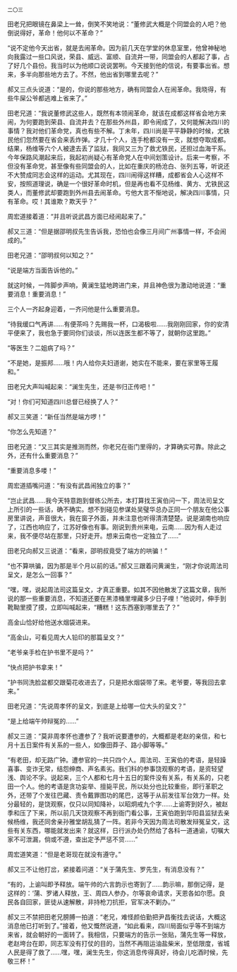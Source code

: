     二〇三 

   田老兄把眼镜在鼻梁上一耸，倒笑不笑地说：“董修武大概是个同盟会的人吧？他倒说得好，革命！他何以不革命？”

   “说不定他今天出省，就是去闹革命。因为前几天在学堂的休息室里，他曾神秘地向我露过一些口风说，荣县、威远、富顺、自流井一带，同盟会的人都起了事，占了好几个县份。我当时以为他顺口说说罢咧。今天接到他的信说，有要事出省。想来，多半向那些地方去了。不然，他出省到哪里去呢？”

   郝又三点头说道：“是的，你说的那些地方，确有同盟会人在闹革命。我晓得，有些牛屎公爷都逃难上省来了。”

   田老兄道：“我说董修武这些人，既然有本领闹革命，就该在成都这样省会地方来闹，为何要跑到荣县、自流井去？在那些外州县，即令闹成了，又何能解决四川的事情？我对他们革命党，真也有些不解。丁未年，四川尚是平平静静的时候，尤铁民他们忽然要在省会来丢炸弹。才几十个人，连手枪都没有一支，就想夺取成都。结果，杨维等六个人被逮去丢了监狱，我同又三为了救尤铁民，还担过血海干系。今年保路风潮起来后，我起初尚疑心有革命党人在中间划策设计。后来一考察，不但没有革命党，甚至像有些同盟会的人，比如在重庆的杨沧白、张列五等，听说还不大赞成同志会这样的运动。尤其现在，四川闹得这样糟，成都省会人心这样不安，按照道理说，确是一个很好革命时机，但是再也看不见杨维、黄方、尤铁民这类人，而董修武却要跑到外州县去闹革命。亏他大言不惭地说，解决四川事情，只有革命。哎！其谁欺？欺天乎？”

   周宏道接着道：“并且听说武昌方面已经闹起来了。”

   郝又三道：“但是据邵明叔先生告诉我，恐怕也会像三月间广州事情一样，不会闹成的。”

   田老兄道：“邵明叔何以知之？”

   “说是端方当面告诉他的。”

   就这时候，一阵脚步声响，黄澜生猛地跨进门来，并且神色很为激动地说道：“重要消息！重要消息！”

   三个人一齐起身迎着，一齐问他是什么重要消息。

   “待我缓口气再讲……有便茶吗？先赐我一杯，口渴极啦……我刚刚回家，你的安清平便来了，我也急于要同你们谈谈，所以连医生都不等了，就朝你这里跑。”

   “等医生？二姐病了吗？”

   “不是她，是振邦……哦！内人给你夫妇道谢，她实在不能来，要在家里等王履和。”

   田老兄大声叫喊起来：“澜生先生，还是书归正传吧！”

   “对！你们可知道四川总督已经换了人？”

   郝又三笑道：“新任当然是端方啰！”

   “你怎么先知道？”

   田老兄道：“又三其实是推测而然，你老兄在衙门里得的，才算确实可靠。除此之外，还有什么重要消息？”

   “重要消息多喽！”

   周宏道插嘴问道：“有没有武昌闹独立的事？”

   “岂止武昌……我今天特意跑到督练公所去，本打算找王寅伯问一下，周法司呈文上所引的一些话，确不确实。想不到碰见参谋处吴璧华总办正同一个朋友在他公事房里讲说，声音很大，我在窗子外面，并未注意也听得清清楚楚。说是湖南也响应了，江西也响应了，江苏好像也有事。刚说到贵州来电，云南……因为有人走过来，我不便尽站在那里，只好走开。想来云南也一定独立了……”

   田老兄向郝又三说道：“看来，邵明叔竟受了端方的哄骗！”

   “也不算哄骗，因为那是半个月以前的话。”郝又三跟着问黄澜生，“刚才你说周法司呈文，是怎么一回事？”

   “嘿，嘿，说起周法司这篇呈文，才真正重要。如其不因他散发了这篇文章，我所说的那一些重要消息，不知道还要在黑漆桶里埋藏多少日子哩！”他说时，伸手到靴靿里摸了摸，立即叫喊起来，“糟糕！这东西塞到哪里去了？”

   高金山恰好给他送水烟袋进来。

   “高金山，可看见周大人铅印的那篇呈文？”

   “老爷亲手检在护书里不是吗？”

   “快点把护书拿来！”

   “护书同洗脸盆都交跟菊花收进去了，只是把水烟袋带了来。老爷要，等我回去拿来。”

   田老兄道：“先说周孝怀的呈文，到底是上给哪一位大头的呈文？”

   “是上给端午帅辩冤的……”

   郝又三道：“莫非周孝怀也遭参了？我听说要遭参的，大概都是老赵的亲信，和七月十五日案件有关系的一些人，如像田莽子、路小脚等等。”

   “有老田，却无路广钟。遭参官的一共只四个人。周法司、王寅伯的考语，是轻躁喜事、变诈无常，结怨绅商、声名素劣。我们科的参事饶观察的考语，是资轻望浅、舆论不孚。说起来，三个人都和七月十五日的案件没有关系，有关系的，只老田一个人。他的考语是贪功妄举、擅毙平民，所以处分也比较重些，即行革职之外，还带了个发往巴藏、责令戴罪图功的尾巴，这等于从前发往军台效力一样。处分最轻的，是饶观察，仅只以同知降补，以昭炯戒九个字……上谕寄到好久，被赵季和压了下来，所以前几天饶观察不再到衙门看公事，王寅伯跑到华阳县监狱去亲候杨维，我还同舍亲孙雅堂胡乱猜了一阵。若非今天因为周法司散发辩冤呈文，这些有关东西，哪能就发出来？就这样，日行派办处仍然给了各科一道通谕，切嘱大家不可泄漏，倘或不遵，查出定予严惩不贷……”

   周宏道笑道：“但是老哥现在就没有遵守。”

   郝又三不让他打岔，紧接着问道：“关于蒲先生、罗先生，有消息没有？”

   “有的，上谕叫即予释放。端午帅的六言韵示也寄到了……韵示嘛，那倒记得，是这样的：‘蒲、罗诸人释放，王、周四人参办，尔等哀命请求，天恩各如尔愿。良民各自回家，匪徒从速解散，非持枪刀抗拒，官军决不剿办。’”

   郝又三不禁把田老兄膀膊一拍道：“老兄，难怪颜伯勤把尹昌衡找去说话，大概这消息他已打听到了。”接着，他又慨然说道，“如此看来，四川局面似乎等不到端方来省，就会朝好的一面转了。我相信，只要端方的告示一张贴，蒲先生等一释放，老赵垮台在即，同志军没有打仗的目的，当然不再阻运油盐柴米，至低限度，省城人民是得了救了……嘿，嘿，澜生先生，你这消息传得真好，待会儿吃酒时候，先敬三杯！”

